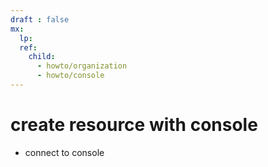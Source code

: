 ```yaml
---
draft : false
mx:
  lp:
  ref:
    child:
      - howto/organization
      - howto/console
---
```


# create resource with console
- connect to console